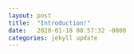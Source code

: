 ```yaml
---
layout: post
title:  "Introduction!"
date:   2020-01-18 08:57:32 -0800
categories: jekyll update
---
```


